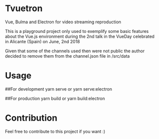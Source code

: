 # Tvuetron
Vue, Bulma and Electron for video streaming reproduction

This is a playground project only used to exemplify some basic features about the Vue.js environment during the 2nd
talk in the VueDay celebrated in Alicante (Spain) on June, 2nd 2018

Given that some of the channels used then were not public the author decided to remove them from the channel.json file in /src/data

# Usage
##For development
yarn serve
or
yarn serve:electron

##For production
yarn build
or
yarn build:electron


# Contribution
Feel free to contribute to this project if you want :)